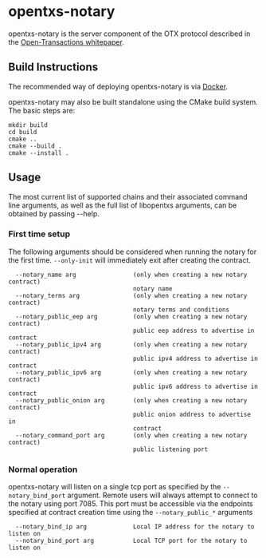# opentxs-notary

opentxs-notary is the server component of the OTX protocol described in the [Open-Transactions whitepaper](http://www.opentransactions.org/open-transactions.pdf).

## Build Instructions

The recommended way of deploying opentxs-notary is via [Docker](tools/docker).

opentxs-notary may also be built standalone using the CMake build system. The basic steps are:

    mkdir build
    cd build
    cmake ..
    cmake --build .
    cmake --install .

## Usage

The most current list of supported chains and their associated command line arguments, as well as the full list of libopentxs arguments, can be obtained by passing --help.

### First time setup

The following arguments should be considered when running the notary for the first time. ```--only-init``` will immediately exit after creating the contract.

```
  --notary_name arg                (only when creating a new notary contract)
                                   notary name
  --notary_terms arg               (only when creating a new notary contract)
                                   notary terms and conditions
  --notary_public_eep arg          (only when creating a new notary contract)
                                   public eep address to advertise in contract
  --notary_public_ipv4 arg         (only when creating a new notary contract)
                                   public ipv4 address to advertise in contract
  --notary_public_ipv6 arg         (only when creating a new notary contract)
                                   public ipv6 address to advertise in contract
  --notary_public_onion arg        (only when creating a new notary contract)
                                   public onion address to advertise in
                                   contract
  --notary_command_port arg        (only when creating a new notary contract)
                                   public listening port
```

### Normal operation

opentxs-notary will listen on a single tcp port as specified by the ```--notary_bind_port``` argument. Remote users will always attempt to connect to the notary using port 7085. This port must be accessible via the endpoints specified at contract creation time using the ```--notary_public_*``` arguments

```
  --notary_bind_ip arg             Local IP address for the notary to listen on
  --notary_bind_port arg           Local TCP port for the notary to listen on
```
